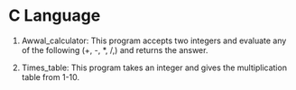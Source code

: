 C Language
==============================

1. Awwal_calculator: This program accepts two integers and evaluate any of the following (+, -, *, /,) and returns the answer.

2. Times_table: This program takes an integer and gives the multiplication table from 1-10.
